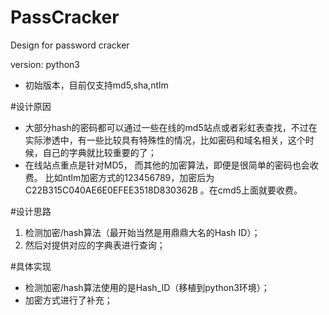 # PassCracker
Design for password cracker

version: python3
* 初始版本，目前仅支持md5,sha,ntlm

#设计原因
* 大部分hash的密码都可以通过一些在线的md5站点或者彩虹表查找，不过在实际渗透中，有一些比较具有特殊性的情况，比如密码和域名相关，这个时候，自己的字典就比较重要的了；
* 在线站点重点是针对MD5， 而其他的加密算法，即便是很简单的密码也会收费。
比如ntlm加密方式的123456789，加密后为C22B315C040AE6E0EFEE3518D830362B 。在cmd5上面就要收费。


#设计思路
1. 检测加密/hash算法（最开始当然是用鼎鼎大名的Hash ID）；
2. 然后对提供对应的字典表进行查询；


#具体实现
* 检测加密/hash算法使用的是Hash_ID（移植到python3环境）；
* 加密方式进行了补充；

